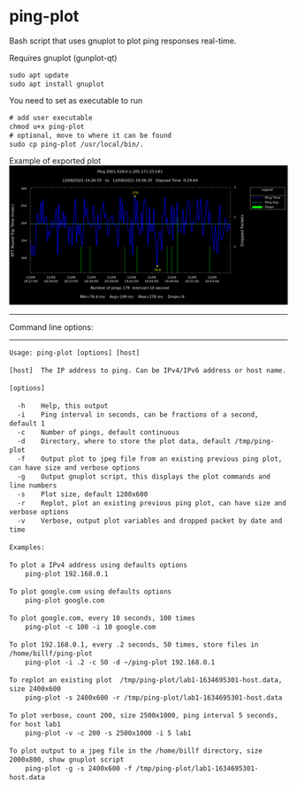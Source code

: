 # ping-plot
Bash script that uses gnuplot to plot ping responses real-time.

Requires 
    gnuplot (gunplot-qt)
    
    sudo apt update
    sudo apt install gnuplot
    
You need to set as executable to run

    # add user executable
    chmod u+x ping-plot
    # optional, move to where it can be found
    sudo cp ping-plot /usr/local/bin/.


Example of exported plot
![Plot example](/ping-plot-example2.jpeg "ping-plot ")

---

Command line options:

---

    Usage: ping-plot [options] [host]

    [host]  The IP address to ping. Can be IPv4/IPv6 address or host name.

    [options]

      -h    Help, this output
      -i    Ping interval in seconds, can be fractions of a second, default 1
      -c    Number of pings, default continuous
      -d    Directory, where to store the plot data, default /tmp/ping-plot
      -f    Output plot to jpeg file from an existing previous ping plot, can have size and verbose options
      -g    Output gnuplot script, this displays the plot commands and line numbers
      -s    Plot size, default 1200x600
      -r    Replot, plot an existing previous ping plot, can have size and verbose options
      -v    Verbose, output plot variables and dropped packet by date and time

    Examples:

    To plot a IPv4 address using defaults options
        ping-plot 192.168.0.1

    To plot google.com using defaults options
        ping-plot google.com

    To plot google.com, every 10 seconds, 100 times
        ping-plot -c 100 -i 10 google.com

    To plot 192.168.0.1, every .2 seconds, 50 times, store files in /home/billf/ping-plot
        ping-plot -i .2 -c 50 -d ~/ping-plot 192.168.0.1

    To replot an existing plot  /tmp/ping-plot/lab1-1634695301-host.data, size 2400x600
        ping-plot -s 2400x600 -r /tmp/ping-plot/lab1-1634695301-host.data

    To plot verbose, count 200, size 2500x1000, ping interval 5 seconds, for host lab1
        ping-plot -v -c 200 -s 2500x1000 -i 5 lab1
        
    To plot output to a jpeg file in the /home/billf directory, size 2000x800, show gnuplot script
        ping-plot -g -s 2400x600 -f /tmp/ping-plot/lab1-1634695301-host.data
